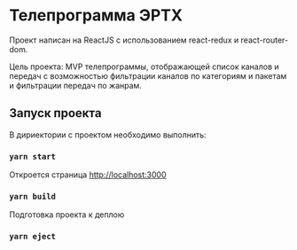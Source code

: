 # Телепрограмма ЭРТХ 

Проект написан на ReactJS с использованием react-redux и react-router-dom.

Цель проекта: MVP телепрограммы, отображающей список каналов и передач с возможностью
фильтрации каналов по категориям и пакетам и фильтрации передач по жанрам.

## Запуск проекта

В дириектории с проектом необходимо выполнить:

### `yarn start`

Откроется страница [http://localhost:3000](http://localhost:3000)

### `yarn build`

Подготовка проекта к деплою

### `yarn eject`

